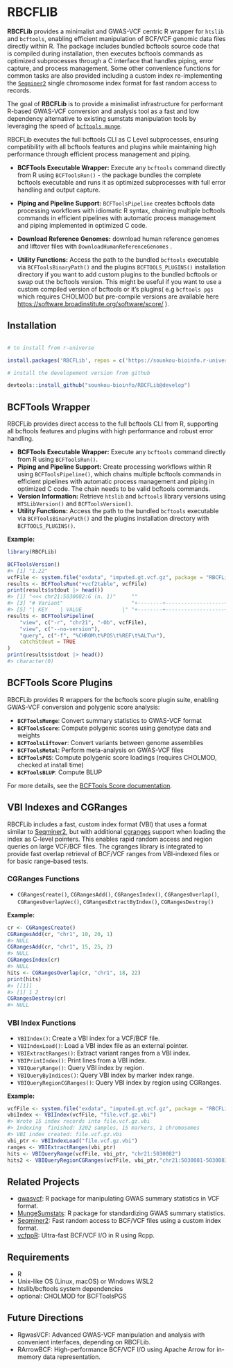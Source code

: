 
# RBCFLIB

**RBCFLib** provides a minimalist and GWAS-VCF centric R wrapper for
`htslib` and `bcftools`, enabling efficient manipulation of BCF/VCF
genomic data files directly within R. The package includes bundled
bcftools source code that is compiled during installation, then executes
bcftools commands as optimized subprocesses through a C interface that
handles piping, error capture, and process management. Some other
convenience functions for common tasks are also provided including a
custom index re-implementing the
[`Seqminer2`](https://github.com/zhanxw/seqminer) single chromosome
index format for fast random access to records.

The goal of **RBCFLib** is to provide a minimalist infrastructure for
performant R-based GWAS-VCF conversion and analysis tool as a fast and
low dependency alternative to existing sumstats manipulation tools by
leveraging the speed of
[`bcftools munge`](https://github.com/freeseek/score).

RBCFLib executes the full bcftools CLI as C Level subprocesses, ensuring
compatibility with all bcftools features and plugins while maintaining
high performance through efficient process management and piping.

- **BCFTools Executable Wrapper:** Execute any `bcftools` command
  directly from R using `BCFToolsRun()` - the package bundles the
  complete bcftools executable and runs it as optimized subprocesses
  with full error handling and output capture.

- **Piping and Pipeline Support:** `BCFToolsPipeline` creates bcftools
  data processing workflows with idiomatic R syntax, chaining multiple
  bcftools commands in efficient pipelines with automatic process
  management and piping implemented in optimized C code.

- **Download Reference Genomes:** download human reference genomes and
  liftover files with `DownloadHumanReferenceGenomes` .

- **Utility Functions:** Access the path to the bundled `bcftools`
  executable via `BCFToolsBinaryPath()` and the plugins
  `BCFTOOLS_PLUGINS()` installation directory if you want to add custom
  plugins to the bundled bcftools or swap out the bcftools version. This
  might be useful if you want to use a custom compiled version of
  bcftools or it’s plugins( e.g `bcftools pgs` which requires CHOLMOD
  but pre-compile versions are available here
  <https://software.broadinstitute.org/software/score/> ).

## Installation

``` r

# to install from r-universe

install.packages('RBCFLib', repos = c('https://sounkou-bioinfo.r-universe.dev'))

# install the developement version from github

devtools::install_github("sounkou-bioinfo/RBCFLib@develop")
```

## BCFTools Wrapper

RBCFLib provides direct access to the full bcftools CLI from R,
supporting all bcftools features and plugins with high performance and
robust error handling.

- **BCFTools Executable Wrapper:** Execute any `bcftools` command
  directly from R using `BCFToolsRun()`.
- **Piping and Pipeline Support:** Create processing workflows within R
  using `BCFToolsPipeline()`, which chains multiple bcftools commands in
  efficient pipelines with automatic process management and piping in
  optimized C code. The chain needs to be valid bcftools commands.
- **Version Information:** Retrieve `htslib` and `bcftools` library
  versions using `HTSLibVersion()` and `BCFToolsVersion()`.
- **Utility Functions:** Access the path to the bundled `bcftools`
  executable via `BCFToolsBinaryPath()` and the plugins installation
  directory with `BCFTOOLS_PLUGINS()`.

**Example:**

``` r
library(RBCFLib)
```

``` r
BCFToolsVersion()
#> [1] "1.22"
vcfFile <- system.file("exdata", "imputed.gt.vcf.gz", package = "RBCFLib")
results <- BCFToolsRun("+vcf2table", vcfFile)
print(results$stdout |> head())
#> [1] "<<< chr21:5030082:G (n. 1)"     ""                              
#> [3] "# Variant"                      "+--------+-------------------+"
#> [5] "| KEY    | VALUE             |" "+--------+-------------------+"
results <- BCFToolsPipeline(
    "view", c("-r", "chr21", "-Ob", vcfFile),
    "view", c("--no-version"),
    "query", c("-f", "%CHROM\t%POS\t%REF\t%ALT\n"),
    catchStdout = TRUE
)
print(results$stdout |> head())
#> character(0)
```

## BCFTools Score Plugins

RBCFLib provides R wrappers for the bcftools score plugin suite,
enabling GWAS-VCF conversion and polygenic score analysis:

- **`BCFToolsMunge`**: Convert summary statistics to GWAS-VCF format
- **`BCFToolsScore`**: Compute polygenic scores using genotype data and
  weights
- **`BCFToolsLiftover`**: Convert variants between genome assemblies
- **`BCFToolsMetal`**: Perform meta-analysis on GWAS-VCF files
- **`BCFToolsPGS`**: Compute polygenic score loadings (requires CHOLMOD,
  checked at install time)
- **`BCFToolsBLUP`**: Compute BLUP

For more details, see the [BCFTools Score
documentation](https://github.com/freeseek/score).

## VBI Indexes and CGRanges

RBCFLib includes a fast, custom index format (VBI) that uses a format
similar to [Seqminer2](https://github.com/zhanxw/seqminer), but with
additional [cgranges](https://github.com/lh3/cgranges/) support when
loading the index as C-level pointers. This enables rapid random access
and region queries on large VCF/BCF files. The cgranges library is
integrated to provide fast overlap retrieval of BCF/VCF ranges from
VBI-indexed files or for basic range-based tests.

### CGRanges Functions

- `CGRangesCreate()`, `CGRangesAdd()`, `CGRangesIndex()`,
  `CGRangesOverlap()`, `CGRangesOverlapVec()`,
  `CGRangesExtractByIndex()`, `CGRangesDestroy()`

**Example:**

``` r
cr <- CGRangesCreate()
CGRangesAdd(cr, "chr1", 10, 20, 1)
#> NULL
CGRangesAdd(cr, "chr1", 15, 25, 2)
#> NULL
CGRangesIndex(cr)
#> NULL
hits <- CGRangesOverlap(cr, "chr1", 18, 22)
print(hits)
#> [[1]]
#> [1] 1 2
CGRangesDestroy(cr)
#> NULL
```

### VBI Index Functions

- `VBIIndex()`: Create a VBI index for a VCF/BCF file.
- `VBIIndexLoad()`: Load a VBI index file as an external pointer.
- `VBIExtractRanges()`: Extract variant ranges from a VBI index.
- `VBIPrintIndex()`: Print lines from a VBI index.
- `VBIQueryRange()`: Query VBI index by region.
- `VBIQueryByIndices()`: Query VBI index by marker index range.
- `VBIQueryRegionCGRanges()`: Query VBI index by region using CGRanges.

**Example:**

``` r
vcfFile <- system.file("exdata", "imputed.gt.vcf.gz", package = "RBCFLib")
vbiIndex <- VBIIndex(vcfFile, "file.vcf.gz.vbi")
#> Wrote 15 index records into file.vcf.gz.vbi
#> Indexing  finished: 3202 samples, 15 markers, 1 chromosomes
#> VBI index created: file.vcf.gz.vbi
vbi_ptr <- VBIIndexLoad("file.vcf.gz.vbi")
ranges <- VBIExtractRanges(vbi_ptr)
hits <- VBIQueryRange(vcfFile, vbi_ptr, "chr21:5030082")
hits2 <- VBIQueryRegionCGRanges(vcfFile, vbi_ptr,"chr21:5030081-5030083")
```

## Related Projects

- [gwasvcf](https://github.com/MRCIEU/gwasvcf): R package for
  manipulating GWAS summary statistics in VCF format.
- [MungeSumstats](https://github.com/Al-Murphy/MungeSumstats): R package
  for standardizing GWAS summary statistics.
- [Seqminer2](https://github.com/zhanxw/seqminer): Fast random access to
  BCF/VCF files using a custom index format.
- [vcfppR](https://github.com/Zilong-Li/vcfppR): Ultra-fast BCF/VCF I/O
  in R using Rcpp.

## Requirements

- R
- Unix-like OS (Linux, macOS) or Windows WSL2
- htslib/bcftools system dependencies
- optional: CHOLMOD for BCFToolsPGS

## Future Directions

- RgwasVCF: Advanced GWAS-VCF manipulation and analysis with convenient
  interfaces, depending on RBCFLib.
- RArrowBCF: High-performance BCF/VCF I/O using Apache Arrow for
  in-memory data representation.
